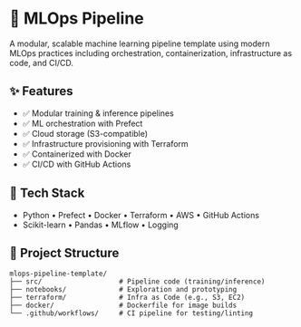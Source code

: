 # 🚀 MLOps Pipeline 

A modular, scalable machine learning pipeline template using modern MLOps practices including orchestration, containerization, infrastructure as code, and CI/CD.

## ✨ Features

- ✅ Modular training & inference pipelines
- ✅ ML orchestration with Prefect
- ✅ Cloud storage (S3-compatible)
- ✅ Infrastructure provisioning with Terraform
- ✅ Containerized with Docker
- ✅ CI/CD with GitHub Actions

## 🧰 Tech Stack

- Python • Prefect • Docker • Terraform • AWS • GitHub Actions  
- Scikit-learn • Pandas • MLflow • Logging

## 📁 Project Structure

```plaintext
mlops-pipeline-template/
├── src/                   # Pipeline code (training/inference)
├── notebooks/             # Exploration and prototyping
├── terraform/             # Infra as Code (e.g., S3, EC2)
├── docker/                # Dockerfile for image builds
└── .github/workflows/     # CI pipeline for testing/linting
